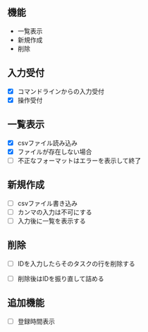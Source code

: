 ## 機能
- 一覧表示
- 新規作成
- 削除


## 入力受付
- [x] コマンドラインからの入力受付
- [x] 操作受付

## 一覧表示
- [x] csvファイル読み込み
- [x] ファイルが存在しない場合
- [ ] 不正なフォーマットはエラーを表示して終了

## 新規作成
- [ ] csvファイル書き込み
- [ ] カンマの入力は不可にする
- [ ] 入力後に一覧を表示する

## 削除
- [ ] IDを入力したらそのタスクの行を削除する
- [ ] 削除後はIDを振り直して詰める


## 追加機能
- [ ] 登録時間表示
